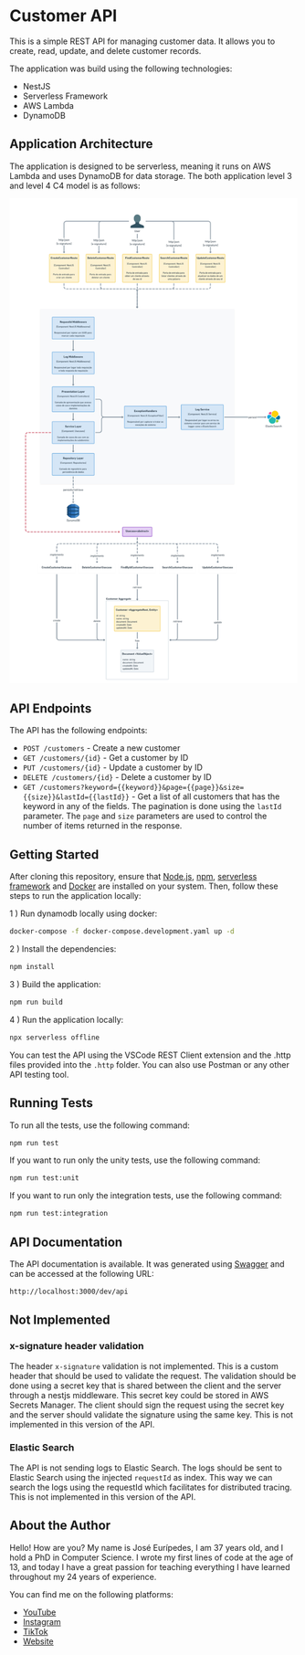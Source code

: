 # Customer API

This is a simple REST API for managing customer data. It allows you to create, read, update, and delete customer records.

The application was build using the following technologies:

- NestJS
- Serverless Framework
- AWS Lambda
- DynamoDB

## Application Architecture

The application is designed to be serverless, meaning it runs on AWS Lambda and uses DynamoDB for data storage. The both application level 3 and level 4 C4 model is as follows:

![alt text](customer-api-1.jpg)

## API Endpoints

The API has the following endpoints:

- `POST /customers` - Create a new customer
- `GET /customers/{id}` - Get a customer by ID
- `PUT /customers/{id}` - Update a customer by ID
- `DELETE /customers/{id}` - Delete a customer by ID
- `GET /customers?keyword={{keyword}}&page={{page}}&size={{size}}&lastId={{lastId}}` - Get a list of all customers that has the keyword in any of the fields. The pagination is done using the `lastId` parameter. The `page` and `size` parameters are used to control the number of items returned in the response.

## Getting Started

After cloning this repository, ensure that [Node.js](https://nodejs.org/en), [npm](https://nodejs.org/en/learn/getting-started/an-introduction-to-the-npm-package-manager), [serverless framework](https://www.serverless.com/) and [Docker](https://www.docker.com/) are installed on your system. Then, follow these steps to run the application locally:

1 ) Run dynamodb locally using docker:

```bash
docker-compose -f docker-compose.development.yaml up -d
```

2 ) Install the dependencies:

```bash
npm install
```

3 ) Build the application:

```bash
npm run build
```

4 ) Run the application locally:

```bash
npx serverless offline
```

You can test the API using the VSCode REST Client extension and the .http files provided into the `.http` folder. You can also use Postman or any other API testing tool.

## Running Tests

To run all the tests, use the following command:

```bash
npm run test
```

If you want to run only the unity tests, use the following command:

```bash
npm run test:unit
```

If you want to run only the integration tests, use the following command:

```bash
npm run test:integration
```

## API Documentation

The API documentation is available. It was generated using [Swagger](https://swagger.io/) and can be accessed at the following URL:

```bash
http://localhost:3000/dev/api
```

## Not Implemented

### x-signature header validation

The header `x-signature` validation is not implemented. This is a custom header that should be used to validate the request. The validation should be done using a secret key that is shared between the client and the server through a nestjs middleware. This secret key could be stored in AWS Secrets Manager. The client should sign the request using the secret key and the server should validate the signature using the same key. This is not implemented in this version of the API.

### Elastic Search

The API is not sending logs to Elastic Search. The logs should be sent to Elastic Search using the injected `requestId` as index. This way we can search the logs using the requestId which facilitates for distributed tracing. This is not implemented in this version of the API.

## About the Author

Hello! How are you? My name is José Eurípedes, I am 37 years old, and I hold a PhD in Computer Science. I wrote my first lines of code at the age of 13, and today I have a great passion for teaching everything I have learned throughout my 24 years of experience.

You can find me on the following platforms:

- [YouTube](https://www.youtube.com/@doutorwaka)
- [Instagram](https://instagram.com/doutorwaka)
- [TikTok](https://www.tiktok.com/@doutorwaka)
- [Website](https://www.doutorwaka.com/)
